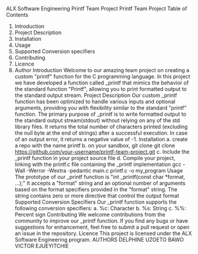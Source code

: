 ALX Software Engineering Printf Team Project
Printf Team Project
Table of Contents
1.	Introduction
2.	Project Description
3.	Installation
4.	Usage
5.	Supported Conversion specifiers
6.	Contributing
7.	Licence
8.	Author
Introduction 
Welcome to our amazing team project on creating a custom "printf" function for the C programming language. In this project we have developed a function called _printf that mimics the behavior of the standard function "Printf", allowing you to print formatted output to the standard output stream.
Project Description
Our custom _printf function has been optimized to handle various inputs and optional arguments, providing you with flexibility similar to the standard "printf" function. The primary purpose of _printf is to write formatted output to the standard output stream(stdout) without relying on any of the std library files. It returns the total number of characters printed (excluding the null byte at the end of strings) after a successful execution. In case of an output error, it returns a negative value of -1.
 Installation
 a. create a repo with the name printf
 b. on your sandbox, git clone git clone https://github.com/your-username/printf-team-project.git
 c. Include the _printf function in your project source file
 d. Compile your project, linking with the printf.c file containing the _printf implementation gcc -Wall -Werror -Wextra -pedantic main.c printf.c -o my_program
Usage
 The prototype of our _printf function is "int _printf(const char *format, ...);" It accepts a "format" string and an optional number of arguments based on the format specifiers provided in the "format" string. The string contains zero or more directive that control the output format
Supported Conversion Specifiers
 Our _printf function supports the following conversion specifiers: a. %c: Character b. %s: String c. %%: Percent sign
Contributing
 We welcome contributions from the community to improve our _printf function. If you find any bugs or have suggestions for enhancement, feel free to submit a pull request or open an issue in the repository. 
Licence  This project is licensed under the ALX Software Engineering program.
 AUTHORS 
DELPHINE UZOETO
 BAWO VICTOR EJUEYITCHIE


